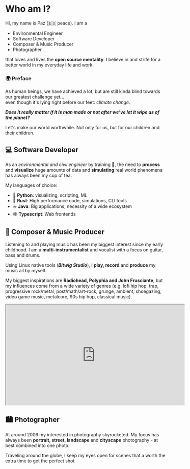 # Who am I?

Hi, my name is Paz (:es: peace). I am a
* Environmental Engineer
* Software Developer
* Composer & Music Producer
* Photographer

that loves and lives the **open source mentality**. 
I believe in and strife for a better world in my everyday life and work. 

### :earth_africa: Preface 
As human beings, we have achieved a lot, 
but are still kinda blind towards our greatest challenge yet...  
even though it's lying right before our feet: *climate change*. 

***Does it really matter if it is man made or not after we've let it wipe us of the planet?***

Let's make our world worthwhile. Not only for us, but for our children and their children.

## :computer: Software Developer

As an *environmental and civil engineer* by training :deciduous_tree:, 
the need to **process** and **visualize** huge amounts of data 
and **simulating** real world phenomena has always been my cup of tea.

My languages of choice:
* :snake: **Python**: visualizing, scripting, ML
* :crab: **Rust**: High performance code, simulations, CLI tools
* :coffee: **Java**: Big applications, necessity of a wide ecosystem
* :spider_web: **Typescript**: Web frontends


## :guitar: Composer & Music Producer

Listening to and playing music has been my biggest interest since my early childhood. 
I am a **multi-instrumentalist** and vocalist with a focus on guitar, bass and drums.

Using Linux native tools (***Bitwig Studio***), I **play, record** and **produce** my music all by myself. 

My biggest inspirations are **Radiohead, Polyphia and John Frusciante**, 
but my influences come from a wide variety of genres (e.g. lofi hip hop, trap, progressive rock/metal, post/math/art-rock, grunge, ambient, shoegazing, video game music, metalcore, 90s hip hop, classical music).

 <iframe width="560" height="315" src="https://www.youtube.com/embed/2pp2SPDk1is" title="YouTube video player" frame border="0" allow="accelerometer; autoplay; clipboard-write; encrypted-media; gyroscope; picture-in-picture" allowfullscreen></iframe>


## :cityscape: Photographer

At around 2006 my interested in photography skyrocketed. 
My focus has always been **portrait, street, landscape** and **cityscape** photography - at best combined into one photo.

Traveling around the globe, I keep my eyes open for scenes that a worth the extra time to get the perfect shot.


